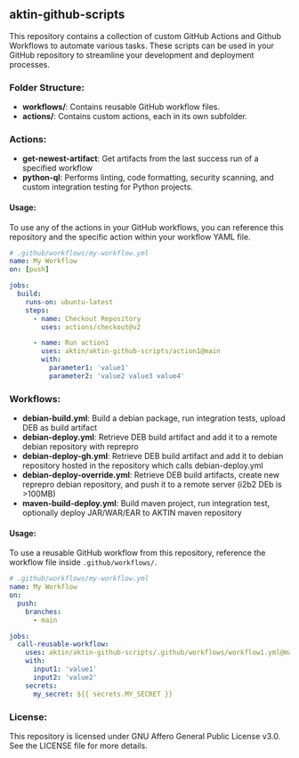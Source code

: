 ## aktin-github-scripts
This repository contains a collection of custom GitHub Actions and Github Workflows to automate various tasks. These scripts can be used in your GitHub repository to streamline your development and deployment processes.

### Folder Structure:

- **workflows/**: Contains reusable GitHub workflow files.
- **actions/**: Contains custom actions, each in its own subfolder.

### Actions:

- **get-newest-artifact**: Get artifacts from the last success run of a specified workflow
- **python-ql**: Performs linting, code formatting, security scanning, and custom integration testing for Python projects.

#### Usage:

To use any of the actions in your GitHub workflows, you can reference this repository and the specific action within your workflow YAML file.

```yaml
# .github/workflows/my-workflow.yml
name: My Workflow
on: [push]

jobs:
  build:
    runs-on: ubuntu-latest
    steps:
      - name: Checkout Repository
        uses: actions/checkout@v2

      - name: Run action1
        uses: aktin/aktin-github-scripts/action1@main
        with:
          parameter1: 'value1'
          parameter2: 'value2 value3 value4'
```

### Workflows:

- **debian-build.yml**: Build a debian package, run integration tests, upload DEB as build artifact
- **debian-deploy.yml**: Retrieve DEB build artifact and add it to a remote debian repository with reprepro
- **debian-deploy-gh.yml**: Retrieve DEB build artifact and add it to debian repository hosted in the repository which calls debian-deploy.yml
- **debian-deploy-override.yml**: Retrieve DEB build artifacts, create new reprepro debian repository, and push it to a remote server (i2b2 DEb is >100MB)
- **maven-build-deploy.yml**: Build maven project, run integration test, optionally deploy JAR/WAR/EAR to AKTIN maven repository

#### Usage:

To use a reusable GitHub workflow from this repository, reference the workflow file inside `.github/workflows/`.

```yaml
# .github/workflows/my-workflow.yml
name: My Workflow
on:
  push:
    branches:
      - main

jobs:
  call-reusable-workflow:
    uses: aktin/aktin-github-scripts/.github/workflows/workflow1.yml@main
    with:
      input1: 'value1'
      input2: 'value2'
    secrets:
      my_secret: ${{ secrets.MY_SECRET }}
```

### License:

This repository is licensed under GNU Affero General Public License v3.0. See the LICENSE file for more details.
